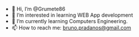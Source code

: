 - 👋 Hi, I’m @Grumete86
- 👀 I’m interested in learning WEB App development
- 🌱 I’m currently learning Computers Engineering.
- 📫 How to reach me: bruno.pradanos@gmail.com

